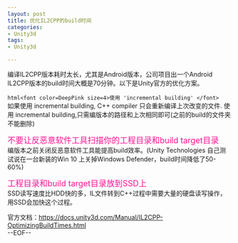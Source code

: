 ```yaml
---
layout: post
title: 优化IL2CPP的build时间
categories:
- Unity3d
tags:
- Unity3d

---
```

编译IL2CPP版本耗时太长，尤其是Android版本，公司项目出一个Android IL2CPP版本的build时间大概是70分钟。以下是Unity官方的优化方案。

```html<font color=DeepPink size=4>使用 'incremental building' </font>```     
如果使用 incremental building, C++ compiler 只会重新编译上次改变的文件. 使用 incremental building,只需编版本的路径和上次相同即可(之前的build的文件夹不能删除)

<font color=DeepPink size=4>不要让反恶意软件工具扫描你的工程目录和build target目录</font>     
编版本之前关闭反恶意软件工具能提高build效率。(Unity Technologies 自己测试说在一台新装的Win 10 上关掉Windows Defender，build时间降低了50-60%)

<font color=DeepPink size=4>工程目录和build target目录放到SSD上</font>     
SSD读写速度比HDD快的多，IL文件转到C++过程中需要大量的硬盘读写操作，用SSD会加快这个过程。

官方文档：https://docs.unity3d.com/Manual/IL2CPP-OptimizingBuildTimes.html    
--EOF--						